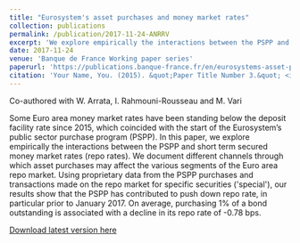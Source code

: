 ```yaml
---
title: "Eurosystem's asset purchases and money market rates"
collection: publications
permalink: /publication/2017-11-24-ANRRV
excerpt: 'We explore empirically the interactions between the PSPP and short term secured money market rates (repo rates). We document different channels through which asset purchases may affect the various segments of the Euro area repo market. Using proprietary data from the PSPP purchases and transactions made on the repo market for specific securities ("special"), our results show that the PSPP has contributed to push down repo rate, in particular prior to January 2017. On average, purchasing 1% of a bond outstanding is associated with a decline in its repo rate of -0.78 bps.'
date: 2017-11-24
venue: 'Banque de France Working paper series'
paperurl: 'https://publications.banque-france.fr/en/eurosystems-asset-purchases-and-money-market-rates'
citation: 'Your Name, You. (2015). &quot;Paper Title Number 3.&quot; <i>Journal 1</i>. 1(3).'
---
```


Co-authored with W. Arrata, I. Rahmouni-Rousseau and M. Vari

Some Euro area money market rates have been standing below the deposit facility rate since 2015, which coincided with the start of the Eurosystem’s public sector purchase program (PSPP). In this paper, we explore empirically the interactions between the PSPP and short term secured money market rates (repo rates). We document different channels through which asset purchases may affect the various segments of the Euro area repo market. Using proprietary data from the PSPP purchases and transactions made on the repo market for specific securities ('special'), our results show that the PSPP has contributed to push down repo rate, in particular prior to January 2017. On average, purchasing 1% of a bond outstanding is associated with a decline in its repo rate of -0.78 bps.

[Download latest version here](http://academicpages.github.io/files/paper3.pdf)
